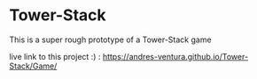 # Tower-Stack
This is a super rough prototype of a Tower-Stack game 


live link to this project :) : https://andres-ventura.github.io/Tower-Stack/Game/
